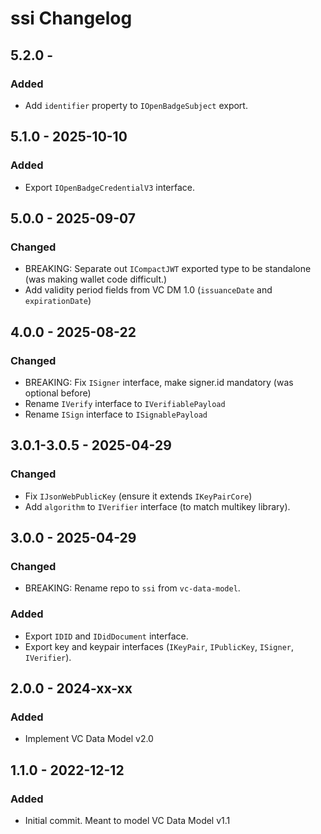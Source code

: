 # ssi Changelog

## 5.2.0 -
### Added
- Add `identifier` property to `IOpenBadgeSubject` export.

## 5.1.0 - 2025-10-10
### Added
- Export `IOpenBadgeCredentialV3` interface.

## 5.0.0 - 2025-09-07
### Changed
- BREAKING: Separate out `ICompactJWT` exported type to be standalone (was
  making wallet code difficult.)
- Add validity period fields from VC DM 1.0 (`issuanceDate` and `expirationDate`)

## 4.0.0 - 2025-08-22
### Changed
- BREAKING: Fix `ISigner` interface, make signer.id mandatory (was optional before)
- Rename `IVerify` interface to `IVerifiablePayload`
- Rename `ISign` interface to `ISignablePayload`

## 3.0.1-3.0.5 - 2025-04-29
### Changed
- Fix `IJsonWebPublicKey` (ensure it extends `IKeyPairCore`)
- Add `algorithm` to `IVerifier` interface (to match multikey library).

## 3.0.0 - 2025-04-29
### Changed
- BREAKING: Rename repo to `ssi` from `vc-data-model`.

### Added
- Export `IDID` and `IDidDocument` interface.
- Export key and keypair interfaces (`IKeyPair`, `IPublicKey`, `ISigner`, `IVerifier`).

## 2.0.0 - 2024-xx-xx
### Added
- Implement VC Data Model v2.0

## 1.1.0 - 2022-12-12
### Added
- Initial commit. Meant to model VC Data Model v1.1
